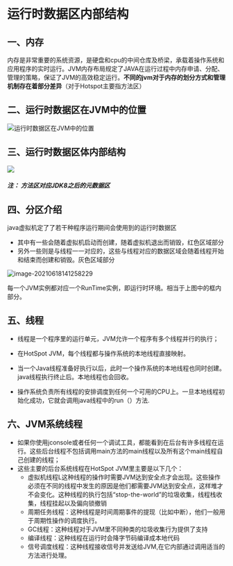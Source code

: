 # 运行时数据区内部结构

## 一、内存

内存是非常重要的系统资源，是硬盘和cpu的中间仓库及桥梁，承载着操作系统和应用程序的实时运行。JVM内存布局规定了JAVA在运行过程中内存申请、分配、管理的策略，保证了JVM的高效稳定运行。**不同的jvm对于内存的划分方式和管理机制存在着部分差异**（对于Hotspot主要指方法区）

## 二、运行时数据区在JVM中的位置

![运行时数据区在JVM中的位置](https://gitee.com/ShaoxiongDu/imageBed/raw/master/%E7%AC%AC03%E7%AB%A0_%E5%BC%95%E5%85%A5%E8%BF%90%E8%A1%8C%E6%97%B6%E6%95%B0%E6%8D%AE%E5%8C%BA.jpg)

## 三、运行时数据区体内部结构

![](https://gitee.com/ShaoxiongDu/imageBed/raw/master/image-20210618145119065.png)

##### 注： 方法区对应JDK8之后的元数据区

## 四、分区介绍

java虚拟机定了了若干种程序运行期间会使用到的运行时数据区

- 其中有一些会随着虚拟机启动而创建，随着虚拟机退出而销毁，红色区域部分
- 另外一些则是与线程一一对应的，这些与线程对应的数据区域会随着线程开始和结束而创建和销毁。灰色区域部分

![image-20210618141258229](https://gitee.com/ShaoxiongDu/imageBed/raw/master/image-20210618141258229.png)

每一个JVM实例都对应一个RunTime实例，即运行时环境。相当于上图中的框内部分。

## 五、线程

- 线程是一个程序里的运行单元，JVM允许一个程序有多个线程并行的执行；

- 在HotSpot JVM，每个线程都与操作系统的本地线程直接映射。

- 当一个Java线程准备好执行以后，此时一个操作系统的本地线程也同时创建。java线程执行终止后。本地线程也会回收。

- 操作系统负责所有线程的安排调度到任何一个可用的CPU上。一旦本地线程初始化成功，它就会调用java线程中的run（）方法.

## 六、JVM系统线程



- 如果你使用jconsole或者任何一个调试工具，都能看到在后台有许多线程在运行。这些后台线程不包括调用main方法的main线程以及所有这个main线程自己创建的线程；
- 这些主要的后台系统线程在HotSpot JVM里主要是以下几个：
  - 虚拟机线程L这种线程的操作时需要JVM达到安全点才会出现。这些操作必须在不同的线程中发生的原因是他们都需要JVM达到安全点，这样堆才不会变化。这种线程的执行包括“stop-the-world”的垃圾收集，线程栈收集，线程挂起以及偏向锁撤销
  - 周期任务线程：这种线程是时间周期事件的提现（比如中断），他们一般用于周期性操作的调度执行。
  - GC线程：这种线程对于JVM里不同种类的垃圾收集行为提供了支持
  - 编译线程：这种线程在运行时会降字节码编译成本地代码
  - 信号调度线程：这种线程接收信号并发送给JVM,在它内部通过调用适当的方法进行处理。

